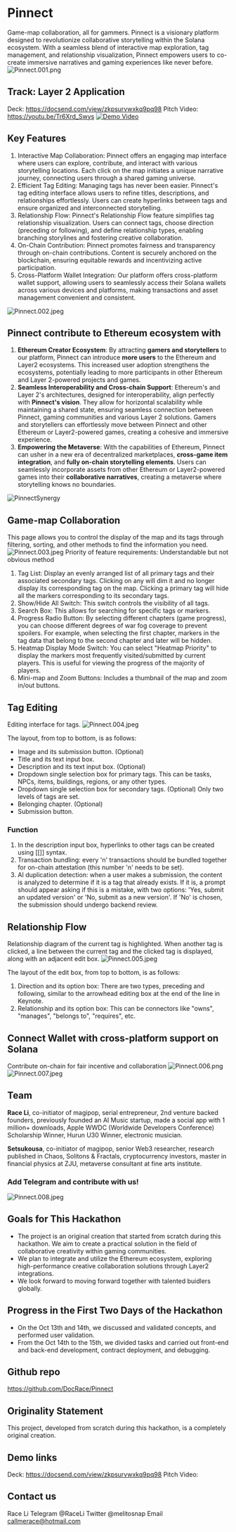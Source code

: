 # Pinnect
Game-map collaboration, all for gammers.
Pinnect is a visionary platform designed to revolutionize collaborative storytelling within the Solana ecosystem. With a seamless blend of interactive map exploration, tag management, and relationship visualization, Pinnect empowers users to co-create immersive narratives and gaming experiences like never before.
![Pinnect.001.png](/images/Pinnect.001.png)
## Track: Layer 2 Application
Deck: https://docsend.com/view/zkpsurvwxkq9pq98 
Pitch Video: https://youtu.be/Tr6Xrd_Swys
[![Demo Video](http://img.youtube.com/vi/Tr6Xrd_Swys/0.jpg)](http://www.youtube.com/watch?v=Tr6Xrd_Swys "Pinnect Eth Hangzhou")

## Key Features
1. Interactive Map Collaboration: Pinnect offers an engaging map interface where users can explore, contribute, and interact with various storytelling locations. Each click on the map initiates a unique narrative journey, connecting users through a shared gaming universe.
2. Efficient Tag Editing: Managing tags has never been easier. Pinnect's tag editing interface allows users to refine titles, descriptions, and relationships effortlessly. Users can create hyperlinks between tags and ensure organized and interconnected storytelling.
3. Relationship Flow: Pinnect's Relationship Flow feature simplifies tag relationship visualization. Users can connect tags, choose direction (preceding or following), and define relationship types, enabling branching storylines and fostering creative collaboration.
4. On-Chain Contribution: Pinnect promotes fairness and transparency through on-chain contributions. Content is securely anchored on the blockchain, ensuring equitable rewards and incentivizing active participation.
5. Cross-Platform Wallet Integration: Our platform offers cross-platform wallet support, allowing users to seamlessly access their Solana wallets across various devices and platforms, making transactions and asset management convenient and consistent.

![Pinnect.002.jpeg](/images/Pinnect.002.jpeg)
## Pinnect contribute to Ethereum ecosystem with
1. **Ethereum Creator Ecosystem**: By attracting **gamers and storytellers** to our platform, Pinnect can introduce **more users** to the Ethereum and Layer2 ecosystems. This increased user adoption strengthens the ecosystems, potentially leading to more participants in other Ethereum and Layer 2-powered projects and games.
2. **Seamless Interoperability and Cross-chain Support**: Ethereum's and Layer 2's architectures, designed for interoperability, align perfectly with **Pinnect's vision**. They allow for horizontal scalability while maintaining a shared state, ensuring seamless connection between Pinnect, gaming communities and various Layer 2 solutions. Gamers and storytellers can effortlessly move between Pinnect and other Ethereum or Layer2-powered games, creating a cohesive and immersive experience. 
3. **Empowering the Metaverse**: With the capabilities of Ethereum, Pinnect can usher in a new era of decentralized marketplaces, **cross-game item integration**, and **fully on-chain storytelling elements**. Users can seamlessly incorporate assets from other Ethereum or Layer2-powered games into their **collaborative narratives**, creating a metaverse where storytelling knows no boundaries.

![PinnectSynergy](/images/PinnectSynergy2.png)
## Game-map Collaboration
This page allows you to control the display of the map and its tags through filtering, sorting, and other methods to find the information you need.
![Pinnect.003.jpeg](/images/Pinnect.003.jpeg)
Priority of feature requirements: Understandable but not obvious method
1. Tag List: Display an evenly arranged list of all primary tags and their associated secondary tags. Clicking on any will dim it and no longer display its corresponding tag on the map. Clicking a primary tag will hide all the markers corresponding to its secondary tags.
2. Show/Hide All Switch: This switch controls the visibility of all tags.
3. Search Box: This allows for searching for specific tags or markers.
4. Progress Radio Button: By selecting different chapters (game progress), you can choose different degrees of war fog coverage to prevent spoilers. For example, when selecting the first chapter, markers in the tag data that belong to the second chapter and later will be hidden.
5. Heatmap Display Mode Switch: You can select "Heatmap Priority" to display the markers most frequently visited/submitted by current players. This is useful for viewing the progress of the majority of players.
6. Mini-map and Zoom Buttons: Includes a thumbnail of the map and zoom in/out buttons.

## Tag Editing
Editing interface for tags.
![Pinnect.004.jpeg](/images/Pinnect.004.jpeg)

The layout, from top to bottom, is as follows:
- Image and its submission button. (Optional)
- Title and its text input box.
- Description and its text input box. (Optional)
- Dropdown single selection box for primary tags.
  This can be tasks, NPCs, items, buildings, regions, or any other types.
- Dropdown single selection box for secondary tags. (Optional)
  Only two levels of tags are set.
- Belonging chapter. (Optional)
- Submission button.

### Function
1. In the description input box, hyperlinks to other tags can be created using [[]] syntax.
2. Transaction bundling: every 'n' transactions should be bundled together for on-chain attestation (this number 'n' needs to be set).
3. AI duplication detection: when a user makes a submission, the content is analyzed to determine if it is a tag that already exists. If it is, a prompt should appear asking if this is a mistake, with two options: 'Yes, submit an updated version' or 'No, submit as a new version'. If 'No' is chosen, the submission should undergo backend review.

## Relationship Flow
Relationship diagram of the current tag is highlighted. When another tag is clicked, a line between the current tag and the clicked tag is displayed, along with an adjacent edit box.
![Pinnect.005.jpeg](/images/Pinnect.005.jpeg)

The layout of the edit box, from top to bottom, is as follows:
1. Direction and its option box: There are two types, preceding and following, similar to the arrowhead editing box at the end of the line in Keynote.
2. Relationship and its option box: This can be connectors like "owns", "manages", "belongs to", "requires", etc.

## Connect Wallet with cross-platform support on Solana
Contribute on-chain for fair incentive and collaboration
![Pinnect.006.png](/images/Pinnect.006.png)
![Pinnect.007.jpeg](/images/Pinnect.007.jpeg)
## Team
**Race Li**, co-initiator of magipop, serial entrepreneur, 2nd venture backed founders, previously founded an AI Music startup, made a social app with 1 million+ downloads, Apple WWDC (Worldwide Developers Conference) Scholarship Winner, Hurun U30 Winner, electronic musician.

**Setsukousa**, co-initiator of magipop, senior Web3 researcher, research published in Chaos, Solitons & Fractals, cryptocurrency investors, master in financial physics at ZJU, metaverse consultant at fine arts institute.
### Add Telegram and contribute with us!
![Pinnect.008.jpeg](/images/Pinnect.008.png)
## Goals for This Hackathon
- The project is an original creation that started from scratch during this hackathon. We aim to create a practical solution in the field of collaborative creativity within gaming communities.
- We plan to integrate and utilize the Ethereum ecosystem, exploring high-performance creative collaboration solutions through Layer2 integrations.
- We look forward to moving forward together with talented buidlers globally.
## Progress in the First Two Days of the Hackathon
- On the Oct 13th and 14th, we discussed and validated concepts, and performed user validation.
- From the Oct 14th to the 15th, we divided tasks and carried out front-end and back-end development, contract deployment, and debugging.
## Github repo
https://github.com/DocRace/Pinnect
## Originality Statement
This project, developed from scratch during this hackathon, is a completely original creation.
## Demo links
Deck: https://docsend.com/view/zkpsurvwxkq9pq98 
Pitch Video: 
## Contact us
Race Li
Telegram @RaceLi
Twitter @melitosnap
Email callmerace@hotmail.com